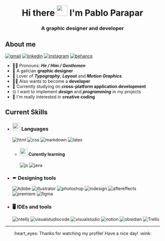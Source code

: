 <h1 align="center"> Hi there <img src="https://media.giphy.com/media/hvRJCLFzcasrR4ia7z/giphy.gif" width="35"> I'm Pablo Parapar</h1>
<h3 align="center">A graphic designer and developer</h3>

<!--
**PabloParapar/PabloParapar** is a ✨ _special_ ✨ repository because its `README.md` (this file) appears on your GitHub profile.

Here are some ideas to get you started:

- 🔭 I’m currently working on ...
- 🌱 I’m currently learning ...
- 👯 I’m looking to collaborate on ...
- 🤔 I’m looking for help with ...
- 💬 Ask me about ...
- 📫 How to reach me: ...
- 😄 Pronouns: ...
- ⚡ Fun fact: ...
-->
## About me
<a href="mailto:pabloparapar@gmail.com"><img src = "https://img.shields.io/badge/Gmail-D14836?style=for-the-badge&logo=gmail&logoColor=white" alt="gmail"/></a>
  <a href="https://www.linkedin.com/in/pablo-parapar/"><img src = "https://img.shields.io/badge/linkedin-%230077B5.svg?style=for-the-badge&logo=linkedin&logoColor=white" alt = "linkedin" /></a>
  <a href="https://www.instagram.com/pablo_parapar/"><img src = "https://img.shields.io/badge/Instagram-%23E4405F.svg?style=for-the-badge&logo=Instagram&logoColor=white" alt = "instagram" /></a>
  <a href="https://www.behance.net/pabloparapar"><img src = "https://img.shields.io/badge/Behance-1769ff?style=for-the-badge&logo=behance&logoColor=white" alt = "behance" /></a>


- 🤵🏻 Pronouns: **_He / Him / Gentlemen_**
- 🎨 A galician **graphic designer**
- 💚 Lover of ***Typography***, ***Layout*** and ***Motion Graphics***.
- 👨‍💻 Also wants to become a **developer**
- 📖 Currently studying on **cross-platform application development**
- ⚖ I want to implement ***design*** and ***programming*** in my projects
- 🌌 I'm really interested in **creative coding**
## Current Skills
- <h3><img src = "https://media2.giphy.com/media/QssGEmpkyEOhBCb7e1/giphy.gif?cid=ecf05e47a0n3gi1bfqntqmob8g9aid1oyj2wr3ds3mg700bl&rid=giphy.gif" width="25px"/> Languages</h3>
  <img src = "https://img.shields.io/badge/HTML5-E34F26?style=for-the-badge&logo=html5&logoColor=white" alt = "html" />
  <img src = "https://img.shields.io/badge/CSS3-1572B6?style=for-the-badge&logo=css3&logoColor=white" alt = "css" />
  <img src = "https://img.shields.io/badge/markdown-%23000000.svg?style=for-the-badge&logo=markdown&logoColor=white" alt = "markdown" />
  <img src = "https://img.shields.io/badge/latex-%23008080.svg?style=for-the-badge&logo=latex&logoColor=white" alt = "latex" />

  - <h4><img src="https://media.giphy.com/media/TEnXkcsHrP4YedChhA/giphy.gif" width ="25"> Curently learning</h4>
    <img src = "https://img.shields.io/badge/JavaScript-323330?style=for-the-badge&logo=javascript&logoColor=F7DF1E" alt = "js" />
    <img src = "https://img.shields.io/badge/java-%23ED8B00.svg?style=for-the-badge&logo=java&logoColor=white" alt = "java" />
- <h3> ✒ Designing tools</h3>
  <img src = "https://img.shields.io/badge/adobe-%23FF0000.svg?style=for-the-badge&logo=adobe&logoColor=white" alt = "Adobe" />
  <img src = "https://img.shields.io/badge/adobe%20illustrator-%23FF9A00.svg?style=for-the-badge&logo=adobe%20illustrator&logoColor=white" alt = "illustrator" />
  <img src = "https://img.shields.io/badge/adobe%20photoshop-%2331A8FF.svg?style=for-the-badge&logo=adobe%20photoshop&logoColor=white" alt = "photoshop" />
  <img src = "https://img.shields.io/badge/Adobe%20InDesign-49021F?style=for-the-badge&logo=adobeindesign&logoColor=white" alt = "indesign" />
  <img src = "https://img.shields.io/badge/Adobe%20After%20Effects-9999FF.svg?style=for-the-badge&logo=Adobe%20After%20Effects&logoColor=white" alt = "aftereffects" />
  <img src = "https://img.shields.io/badge/Adobe%20Premiere%20Pro-9999FF.svg?style=for-the-badge&logo=Adobe%20Premiere%20Pro&logoColor=white" alt = "premiere" />
  <img src = "https://img.shields.io/badge/figma-%23F24E1E.svg?style=for-the-badge&logo=figma&logoColor=white" alt = "figma" />
- <h3> 🖥 IDEs and tools</h3>
  <img src = "https://img.shields.io/badge/IntelliJIDEA-000000.svg?style=for-the-badge&logo=intellij-idea&logoColor=white" alt = "intellij" />
  <img src = "https://img.shields.io/badge/Visual%20Studio%20Code-0078d7.svg?style=for-the-badge&logo=visual-studio-code&logoColor=white" alt = "visualstudiocode" />
  <img src = "https://img.shields.io/badge/Visual%20Studio-5C2D91.svg?style=for-the-badge&logo=visual-studio&logoColor=white" alt = "visualstudio" />
  <img src = "https://img.shields.io/badge/Notion-%23000000.svg?style=for-the-badge&logo=notion&logoColor=white" alt = "notion" />
  <img src = "https://img.shields.io/badge/Obsidian-%23483699.svg?style=for-the-badge&logo=obsidian&logoColor=white" alt = "obsidian" />
  <img alt="Trello" src="https://img.shields.io/badge/Trello-0052CC?style=for-the-badge&logo=trello&logoColor=white">
<hr>
<!--
<div align="center">
  <img src="https://github-readme-stats.vercel.app/api/top-langs/?username=PabloParapar&theme=blue-green">
</div>
-->
<div align="center">
  :heart_eyes: Thanks for watching my profile! Have a nice day! :wink: <br/>
</div>

